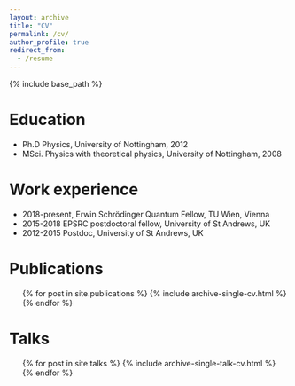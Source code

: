 ```yaml
---
layout: archive
title: "CV"
permalink: /cv/
author_profile: true
redirect_from:
  - /resume
---
```


{% include base_path %}

Education
======
* Ph.D Physics, University of Nottingham, 2012
* MSci. Physics with theoretical physics, University of Nottingham, 2008

Work experience
======
* 2018-present, Erwin Schr&ouml;dinger Quantum Fellow, TU Wien, Vienna
* 2015-2018 EPSRC postdoctoral fellow, University of St Andrews, UK
* 2012-2015 Postdoc, University of St Andrews, UK  

Publications
======
  <ul>{% for post in site.publications %}
    {% include archive-single-cv.html %}
  {% endfor %}</ul>
  
Talks
======
  <ul>{% for post in site.talks %}
    {% include archive-single-talk-cv.html %}
  {% endfor %}</ul>
  

